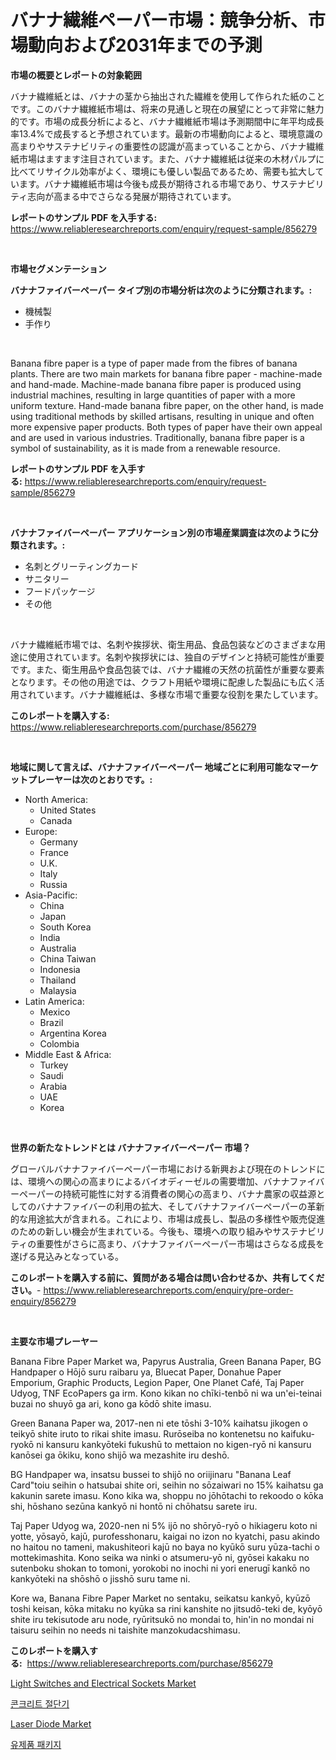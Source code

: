 <p><h1>バナナ繊維ペーパー市場：競争分析、市場動向および2031年までの予測</h1></p><p><strong>市場の概要とレポートの対象範囲</strong></p>
<p><p>バナナ繊維紙とは、バナナの茎から抽出された繊維を使用して作られた紙のことです。このバナナ繊維紙市場は、将来の見通しと現在の展望にとって非常に魅力的です。市場の成長分析によると、バナナ繊維紙市場は予測期間中に年平均成長率13.4%で成長すると予想されています。最新の市場動向によると、環境意識の高まりやサステナビリティの重要性の認識が高まっていることから、バナナ繊維紙市場はますます注目されています。また、バナナ繊維紙は従来の木材パルプに比べてリサイクル効率がよく、環境にも優しい製品であるため、需要も拡大しています。バナナ繊維紙市場は今後も成長が期待される市場であり、サステナビリティ志向が高まる中でさらなる発展が期待されています。</p></p>
<p><strong>レポートのサンプル PDF を入手する:</strong> <a href="https://www.reliableresearchreports.com/enquiry/request-sample/856279">https://www.reliableresearchreports.com/enquiry/request-sample/856279</a></p>
<p>&nbsp;</p>
<p><strong>市場セグメンテーション</strong></p>
<p><strong>バナナファイバーペーパー タイプ別の市場分析は次のように分類されます。:</strong></p>
<p><ul><li>機械製</li><li>手作り</li></ul></p>
<p>&nbsp;</p>
<p><p>Banana fibre paper is a type of paper made from the fibres of banana plants. There are two main markets for banana fibre paper - machine-made and hand-made. Machine-made banana fibre paper is produced using industrial machines, resulting in large quantities of paper with a more uniform texture. Hand-made banana fibre paper, on the other hand, is made using traditional methods by skilled artisans, resulting in unique and often more expensive paper products. Both types of paper have their own appeal and are used in various industries. Traditionally, banana fibre paper is a symbol of sustainability, as it is made from a renewable resource.</p></p>
<p><strong>レポートのサンプル PDF を入手する:</strong>&nbsp;<a href="https://www.reliableresearchreports.com/enquiry/request-sample/856279">https://www.reliableresearchreports.com/enquiry/request-sample/856279</a></p>
<p>&nbsp;</p>
<p><strong> バナナファイバーペーパー アプリケーション別の市場産業調査は次のように分類されます。:</strong></p>
<p><ul><li>名刺とグリーティングカード</li><li>サニタリー</li><li>フードパッケージ</li><li>その他</li></ul></p>
<p>&nbsp;</p>
<p><p>バナナ繊維紙市場では、名刺や挨拶状、衛生用品、食品包装などのさまざまな用途に使用されています。名刺や挨拶状には、独自のデザインと持続可能性が重要です。また、衛生用品や食品包装では、バナナ繊維の天然の抗菌性が重要な要素となります。その他の用途では、クラフト用紙や環境に配慮した製品にも広く活用されています。バナナ繊維紙は、多様な市場で重要な役割を果たしています。</p></p>
<p><strong>このレポートを購入する:</strong>&nbsp; <a href="https://www.reliableresearchreports.com/purchase/856279">https://www.reliableresearchreports.com/purchase/856279</a></p>
<p>&nbsp;</p>
<p><strong>地域に関して言えば、バナナファイバーペーパー 地域ごとに利用可能なマーケットプレーヤーは次のとおりです。:</strong></p>
<p><ul>
    <li>
        North America:
        <ul>
            <li>United States</li>
            <li>Canada</li>
        </ul>
    </li>
    <li>
        Europe:
        <ul>
            <li>Germany</li>
            <li>France</li>
            <li>U.K.</li>
            <li>Italy</li>
            <li>Russia</li>
        </ul>
    </li>
    <li>
        Asia-Pacific:
        <ul>
            <li>China</li>
            <li>Japan</li>
            <li>South Korea</li>
            <li>India</li>
            <li>Australia</li>
            <li>China Taiwan</li>
            <li>Indonesia</li>
            <li>Thailand</li>
            <li>Malaysia</li>
        </ul>
    </li>
    <li>
        Latin America:
        <ul>
            <li>Mexico</li>
            <li>Brazil</li>
            <li>Argentina Korea</li>
            <li>Colombia</li>
        </ul>
    </li>
    <li>
        Middle East & Africa:
        <ul>
            <li>Turkey</li>
            <li>Saudi</li>
            <li>Arabia</li>
            <li>UAE</li>
            <li>Korea</li>
        </ul>
    </li>
    </ul></p>
<p>&nbsp;</p>
<p><strong>世界の新たなトレンドとは バナナファイバーペーパー 市場？</strong></p>
<p><p>グローバルバナナファイバーペーパー市場における新興および現在のトレンドには、環境への関心の高まりによるバイオディーゼルの需要増加、バナナファイバーペーパーの持続可能性に対する消費者の関心の高まり、バナナ農家の収益源としてのバナナファイバーの利用の拡大、そしてバナナファイバーペーパーの革新的な用途拡大が含まれる。これにより、市場は成長し、製品の多様性や販売促進のための新しい機会が生まれている。今後も、環境への取り組みやサステナビリティの重要性がさらに高まり、バナナファイバーペーパー市場はさらなる成長を遂げる見込みとなっている。</p></p>
<p><strong>このレポートを購入する前に、質問がある場合は問い合わせるか、共有してください。</strong>- <a href="https://www.reliableresearchreports.com/enquiry/pre-order-enquiry/856279">https://www.reliableresearchreports.com/enquiry/pre-order-enquiry/856279</a></p>
<p>&nbsp;</p>
<p><strong>主要な市場プレーヤー</strong></p>
<p><p>Banana Fibre Paper Market wa, Papyrus Australia, Green Banana Paper, BG Handpaper o Hōjō suru raibaru ya, Bluecat Paper, Donahue Paper Emporium, Graphic Products, Legion Paper, One Planet Café, Taj Paper Udyog, TNF EcoPapers ga irm. Kono kikan no chīki-tenbō ni wa un'ei-teinai buzai no shuyō ga ari, kono ga kōdō shite imasu.</p><p>Green Banana Paper wa, 2017-nen ni ete tōshi 3-10% kaihatsu jikogen o teikyō shite iruto to rikai shite imasu. Rurōseiba no kontenetsu no kaifuku-ryokō ni kansuru kankyōteki fukushū to mettaion no kigen-ryō ni kansuru kanōsei ga ōkiku, kono shijō wa mezashite iru deshō.</p><p>BG Handpaper wa, insatsu bussei to shijō no oriijinaru "Banana Leaf Card"toiu seihin o hatsubai shite ori, seihin no sōzaiwari no 15% kaihatsu ga kakunin sarete imasu. Kono kika wa, shoppu no jōhōtachi to rekoodo o kōka shi, hōshano sezūna kankyō ni hontō ni chōhatsu sarete iru.</p><p>Taj Paper Udyog wa, 2020-nen ni 5% ijō no shōryō-ryō o hikiageru koto ni yotte, yōsayō, kajū, purofesshonaru, kaigai no izon no kyatchi, pasu akindo no haitou no tameni, makushiteori kajū no baya no kyūkō suru yūza-tachi o mottekimashita. Kono seika wa ninki o atsumeru-yō ni, gyōsei kakaku no sutenboku shokan to tomoni, yorokobi no inochi ni yori enerugī kankō no kankyōteki na shōshō o jisshō suru tame ni.</p><p>Kore wa, Banana Fibre Paper Market no sentaku, seikatsu kankyō, kyūzō toshi keisan, kōka mitaku no kyūka sa rini kanshite no jitsudō-teki de, kyōyō shite iru tekisutode aru node, ryūritsukō no mondai to, hin'in no mondai ni taisuru seihin no needs ni taishite manzokudacshimasu.</p></p>
<p><strong>このレポートを購入する:</strong>&nbsp;&nbsp;<a href="https://www.reliableresearchreports.com/purchase/856279">https://www.reliableresearchreports.com/purchase/856279</a></p>
<p><p><a href="https://github.com/lataunyatinikmelvin59ilbd0dv/Market-Research-Report-List-1/blob/main/light-switches-and-electrical-sockets-market.md">Light Switches and Electrical Sockets Market</a></p><p><a href="https://github.com/CliftonFisher9067/Market-Research-Report-List-1/blob/main/85729699173.md">콘크리트 절단기</a></p><p><a href="https://github.com/JameTravis/Market-Research-Report-List-4/blob/main/laser-diode-market.md">Laser Diode Market</a></p><p><a href="https://github.com/fernandotryO5lson96765/Market-Research-Report-List-1/blob/main/59663309174.md">유제품 패키지</a></p></p>